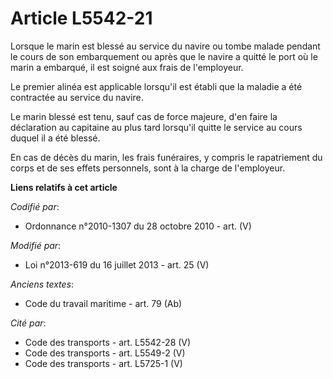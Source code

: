 # Article L5542-21

Lorsque le marin est blessé au service du navire ou tombe malade pendant le cours de son embarquement ou après que le navire
a quitté le port où le marin a embarqué, il est soigné aux frais de l'employeur. 

Le premier alinéa est applicable lorsqu'il est établi que la maladie a été contractée au service du navire. 

Le marin blessé est tenu, sauf cas de force majeure, d'en faire la déclaration au capitaine au plus tard lorsqu'il quitte le
service au cours duquel il a été blessé. 

En cas de décès du marin, les frais funéraires, y compris le rapatriement du corps et de ses effets personnels, sont à la
charge de l'employeur.

**Liens relatifs à cet article**

_Codifié par_:

  - Ordonnance n°2010-1307 du 28 octobre 2010 - art. (V)

_Modifié par_:

  - Loi n°2013-619 du 16 juillet 2013 - art. 25 (V)

_Anciens textes_:

  - Code du travail maritime - art. 79 (Ab)

_Cité par_:

  - Code des transports - art. L5542-28 (V)
  - Code des transports - art. L5549-2 (V)
  - Code des transports - art. L5725-1 (V)
